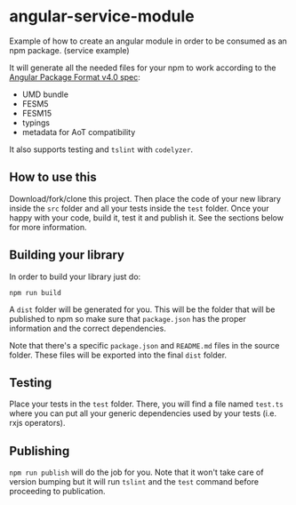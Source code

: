 # angular-service-module

Example of how to create an angular module in order to be consumed as an npm package. (service example)

It will generate all the needed files for your npm to work according to the [Angular Package Format v4.0 spec](https://docs.google.com/document/d/1CZC2rcpxffTDfRDs6p1cfbmKNLA6x5O-NtkJglDaBVs/preview):

- UMD bundle
- FESM5
- FESM15
- typings
- metadata for AoT compatibility

It also supports testing and `tslint` with `codelyzer`.

## How to use this

Download/fork/clone this project. Then place the code of your new library inside the `src` folder and all your tests inside the `test` folder. Once your happy with your code, build it, test it and publish it. See the sections below for more information.

## Building your library

In order to build your library just do:

`npm run build`

A `dist` folder will be generated for you. This will be the folder that will be published to npm so make sure that `package.json` has the proper information and the correct dependencies.

Note that there's a specific `package.json` and `README.md` files in the source folder. These files will be exported into the final `dist` folder.

## Testing

Place your tests in the `test` folder. There, you will find a file named `test.ts` where you can put all your generic dependencies used by your tests (i.e. rxjs operators).

## Publishing

`npm run publish` will do the job for you. Note that it won't take care of version bumping but it will run `tslint` and the `test` command before proceeding to publication.
